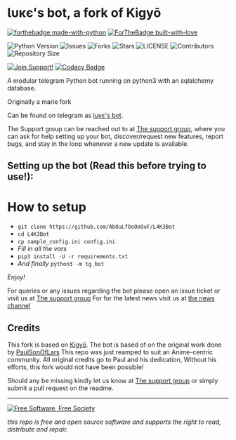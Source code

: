 # Ɩυκє's bot, a fork of Kigyō

[![forthebadge made-with-python](http://ForTheBadge.com/images/badges/made-with-python.svg)](https://www.python.org/)
[![ForTheBadge built-with-love](http://ForTheBadge.com/images/badges/built-with-love.svg)](https://GitHub.com/AbOulfOoOoOuF/)</br>


![Python Version](https://img.shields.io/badge/python-3.8-green?style=for-the-badge&logo=appveyor)
![Issues](https://img.shields.io/github/issues/AbOuLfOoOoOuF/L4K3Bot?style=for-the-badge&logo=appveyor)
![Forks](https://img.shields.io/github/forks/AbOuLfOoOoOuF/L4K3Bot?style=for-the-badge&logo=appveyor)
![Stars](https://img.shields.io/github/stars/AbOuLfOoOoOuF/L4K3Bot?style=for-the-badge&logo=appveyor)
![LICENSE](https://img.shields.io/github/license/AbOuLfOoOoOuF/L4K3Bot?style=for-the-badge&logo=appveyor)
![Contributors](https://img.shields.io/github/contributors/AbOuLfOoOoOuF/L4K3Bot?style=for-the-badge&logo=appveyor)
![Repository Size](https://img.shields.io/github/repo-size/AbOuLfOoOoOuF/L4K3Bot?style=for-the-badge&logo=appveyor)</br>


[![Join Support!](https://img.shields.io/badge/Support%20Chat-SupportGroup-red)](https://t.me/TheBotsSupport)
[![Codacy Badge](https://app.codacy.com/project/badge/Grade/cfb691a93a064d9ea753ef2b5fccf797)](https://www.codacy.com/manual/AbOuLfOoOoOuF/L4K3Bot?utm_source=github.com&amp;utm_medium=referral&amp;utm_content=AbOuLfOoOoOuF/L4K3Bot&amp;utm_campaign=Badge_Grade)


A modular telegram Python bot running on python3 with an sqlalchemy database.

Originally a marie fork

Can be found on telegram as [Ɩυκє's bot](https://t.me/L4K3Bot).

The Support group can be reached out to at [The support group](https://t.me/TheBotsSupport), where you can ask for help setting up your bot, discover/request new features, report bugs, and stay in the loop whenever a new update is available.



## Setting up the bot (Read this before trying to use!):


# How to setup

- `git clone https://github.com/AbOuLfOoOoOuF/L4K3Bot`
- `cd L4K3Bot`
- `cp sample_config.ini config.ini`
- *Fill in all the vars*
- `pip3 install -U -r requirements.txt`
- *And finally* `python3 -m tg_bot`

*Enjoy!*


For queries or any issues regarding the bot please open an issue ticket or visit us at [The support group](https://t.me/TheBotsSupport) 
For for the latest news visit us at [the news channel](https://t.me/LukeBots) 

## Credits
This fork is based on [Kigyō](https://github.com/Dank-del/EnterpriseALRobot).
The bot is based of on the original work done by [PaulSonOfLars](https://github.com/PaulSonOfLars)
This repo was just reamped to suit an Anime-centric community. All original credits go to Paul and his dedication, Without his efforts, this fork would not have been possible!


Should any be missing kindly let us know at [The support group](https://t.me/TheBotsSupport) or simply submit a pull request on the readme.


-------------------------------------------------------------------------------------


<a href="http://u.fsf.org/16e"><img src="https://static.fsf.org/nosvn/images/badges/fsfs_icons_red-bg.png" alt="Free Software, Free Society"></a>   

*this repo is free and open source software and supports the right to read, distribute and repair.*
